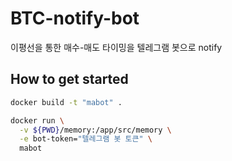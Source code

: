 # BTC-notify-bot
이평선을 통한 매수-매도 타이밍을 텔레그램 봇으로 notify

## How to get started
~~~~bash
docker build -t "mabot" .

docker run \
  -v ${PWD}/memory:/app/src/memory \
  -e bot-token="텔레그램 봇 토큰" \
  mabot
~~~~

